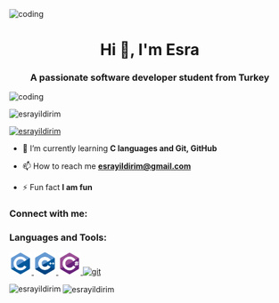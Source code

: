 <img aling="right" alt="coding" width="600" src="https://media.tenor.com/mGgWY8RkgYMAAAAC/hello-world.gif">
<h1 align="center">Hi 👋, I'm Esra</h1>
<h3 align="center">A passionate software developer student from Turkey</h3>
<img aling="right" alt="coding" width="800" src="https://i.makeagif.com/media/6-08-2014/0MuKJn.gif">

<p align="left"> <img src="https://komarev.com/ghpvc/?username=esrayildirim&label=Profile%20views&color=0e75b6&style=flat" alt="esrayildirim" /> </p>

<p align="left"> <a href="https://github.com/ryo-ma/github-profile-trophy"><img src="https://github-profile-trophy.vercel.app/?username=esrayildirim" alt="esrayildirim" /></a> </p>

- 🌱 I’m currently learning **C languages and Git, GitHub**

- 📫 How to reach me **esrayildirim@gmail.com**

- ⚡ Fun fact **I am fun**

<h3 align="left">Connect with me:</h3>
<p align="left">
</p>

<h3 align="left">Languages and Tools:</h3>
<p align="left"> <a href="https://www.cprogramming.com/" target="_blank" rel="noreferrer"> <img src="https://raw.githubusercontent.com/devicons/devicon/master/icons/c/c-original.svg" alt="c" width="40" height="40"/> </a> <a href="https://www.w3schools.com/cpp/" target="_blank" rel="noreferrer"> <img src="https://raw.githubusercontent.com/devicons/devicon/master/icons/cplusplus/cplusplus-original.svg" alt="cplusplus" width="40" height="40"/> </a> <a href="https://www.w3schools.com/cs/" target="_blank" rel="noreferrer"> <img src="https://raw.githubusercontent.com/devicons/devicon/master/icons/csharp/csharp-original.svg" alt="csharp" width="40" height="40"/> </a> <a href="https://git-scm.com/" target="_blank" rel="noreferrer"> <img src="https://www.vectorlogo.zone/logos/git-scm/git-scm-icon.svg" alt="git" width="40" height="40"/> </a> </p>

<p><img align="left" src="https://github-readme-stats.vercel.app/api/top-langs?username=esrayildirim&show_icons=true&locale=en&layout=compact" alt="esrayildirim" /></p>

<p>&nbsp;<img align="center" src="https://github-readme-stats.vercel.app/api?username=esrayildirim&show_icons=true&locale=en" alt="esrayildirim" /></p>

